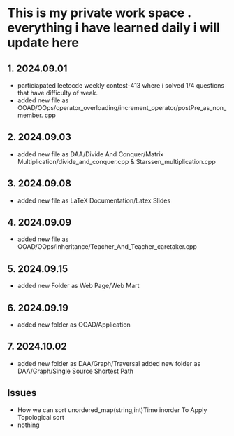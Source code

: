 <h1>This is my private work space .  everything i have learned daily i will update here </h1>

<h2 > 1. 2024.09.01 </h2>
<ul>
<li>
 particiapated leetocde weekly contest-413 where i solved 1/4 questions that have difficulty of weak.
 </li>
 <li>
 added new file as OOAD/OOps/operator_overloading/increment_operator/postPre_as_non_member.
cpp
</li>
                              
</ul>
<h2 > 2. 2024.09.03 </h2>
<ul>
<li>
 added new file as DAA/Divide And Conquer/Matrix Multiplication/divide_and_conquer.cpp & Starssen_multiplication.cpp
 </li>
 </ul>

 <h2 > 3. 2024.09.08 </h2>
<ul>
<li>
 added new file as LaTeX Documentation/Latex Slides
 </li>
 </ul>

 <h2 > 4. 2024.09.09 </h2>
<ul>
<li>
 added new file as OOAD/OOps/Inheritance/Teacher_And_Teacher_caretaker.cpp
 </li>
 </ul>

 <h2 > 5. 2024.09.15 </h2>
<ul>
<li>
 added new Folder as Web Page/Web Mart
 </li>
 </ul>

 <h2> 6. 2024.09.19 </h2>
<ul>
<li>
 added new folder as OOAD/Application
 </li>
 </ul>
 <h2> 7. 2024.10.02 </h2>
<ul>
<li>
 added new folder as DAA/Graph/Traversal
 added new folder as DAA/Graph/Single Source Shortest Path
 </li>
 </ul>

 <h2>Issues</h2>
 <ul>
 <li>How we can sort unordered_map(string,int)Time inorder To Apply Topological sort 
 </li>
<li>nothing</li>
 </ul>